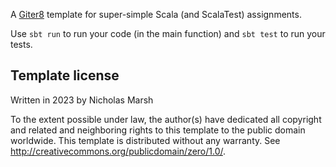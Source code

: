 A [Giter8][g8] template for super-simple Scala (and ScalaTest) assignments.

Use `sbt run` to run your code (in the main function) and `sbt test` to run your tests.

Template license
----------------
Written in 2023 by Nicholas Marsh

To the extent possible under law, the author(s) have dedicated all copyright and related
and neighboring rights to this template to the public domain worldwide.
This template is distributed without any warranty. See <http://creativecommons.org/publicdomain/zero/1.0/>.

[g8]: http://www.foundweekends.org/giter8/
